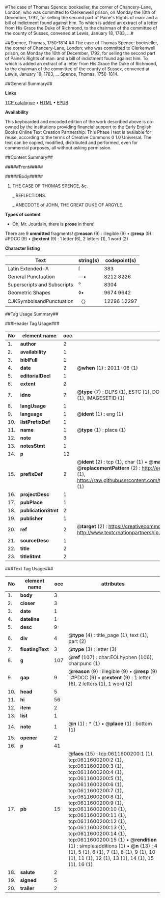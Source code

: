 #The case of Thomas Spence: bookseller, the corner of Chancery-Lane, London; who was committed to Clerkenwell prison, on Monday the 10th of December, 1792, for selling the second part of Paine's Rights of man: and a bill of indictment found against him. To which is added an extract of a letter from His Grace the Duke of Richmond, to the chairman of the committee of the county of Sussex, convened at Lewis, January 18, 1783, ...#

##Spence, Thomas, 1750-1814.##
The case of Thomas Spence: bookseller, the corner of Chancery-Lane, London; who was committed to Clerkenwell prison, on Monday the 10th of December, 1792, for selling the second part of Paine's Rights of man: and a bill of indictment found against him. To which is added an extract of a letter from His Grace the Duke of Richmond, to the chairman of the committee of the county of Sussex, convened at Lewis, January 18, 1783, ...
Spence, Thomas, 1750-1814.

##General Summary##

**Links**

[TCP catalogue](http://www.ota.ox.ac.uk/tcp/)  • 
[HTML](http://tei.it.ox.ac.uk/tcp/Texts-HTML/free/004/004843039.html)  • 
[EPUB](http://tei.it.ox.ac.uk/tcp/Texts-EPUB/free/004/004843039.epub)

**Availability**

This keyboarded and encoded edition of the
	       work described above is co-owned by the institutions
	       providing financial support to the Early English Books
	       Online Text Creation Partnership. This Phase I text is
	       available for reuse, according to the terms of Creative
	       Commons 0 1.0 Universal. The text can be copied,
	       modified, distributed and performed, even for
	       commercial purposes, all without asking permission.


##Content Summary##

#####Front#####

#####Body#####

1. THE CASE OF THOMAS SPENCE, &c.

    _ REFLECTIONS.

    _ ANECDOTE of JOHN, THE GREAT DUKE OF ARGYLE.

**Types of content**

  * Oh, Mr. Jourdain, there is **prose** in there!

There are 9 **ommitted** fragments! 
 @__reason__ (9) : illegible (9)  •  @__resp__ (9) : #PDCC (9)  •  @__extent__ (9) : 1 letter (6), 2 letters (1), 1 word (2)

**Character listing**


|Text|string(s)|codepoint(s)|
|---|---|---|
|Latin Extended-A|ſ|383|
|General Punctuation|—•|8212 8226|
|Superscripts             and Subscripts|⁰|8304|
|Geometric Shapes|◊▪|9674 9642|
|CJKSymbolsandPunctuation|〈〉|12296 12297|

##Tag Usage Summary##

###Header Tag Usage###

|No|element name|occ|attributes|
|---|---|---|---|
|1.|__author__|2||
|2.|__availability__|1||
|3.|__biblFull__|1||
|4.|__date__|2| @__when__ (1) : 2011-06 (1)|
|5.|__editorialDecl__|1||
|6.|__extent__|2||
|7.|__idno__|7| @__type__ (7) : DLPS (1), ESTC (1), DOCNO (1), TCP (1), GALEDOCNO (1), CONTENTSET (1), IMAGESETID (1)|
|8.|__langUsage__|1||
|9.|__language__|1| @__ident__ (1) : eng (1)|
|10.|__listPrefixDef__|1||
|11.|__name__|1| @__type__ (1) : place (1)|
|12.|__note__|3||
|13.|__notesStmt__|1||
|14.|__p__|12||
|15.|__prefixDef__|2| @__ident__ (2) : tcp (1), char (1)  •  @__matchPattern__ (2) : ([0-9\-]+):([0-9IVX]+) (1), (.+) (1)  •  @__replacementPattern__ (2) : http://eebo.chadwyck.com/downloadtiff?vid=$1&page=$2 (1), https://raw.githubusercontent.com/textcreationpartnership/Texts/master/tcpchars.xml#$1 (1)|
|16.|__projectDesc__|1||
|17.|__pubPlace__|1||
|18.|__publicationStmt__|2||
|19.|__publisher__|1||
|20.|__ref__|2| @__target__ (2) : https://creativecommons.org/publicdomain/zero/1.0/ (1), http://www.textcreationpartnership.org/docs/. (1)|
|21.|__sourceDesc__|1||
|22.|__title__|2||
|23.|__titleStmt__|2||


###Text Tag Usage###

|No|element name|occ|attributes|
|---|---|---|---|
|1.|__body__|3||
|2.|__closer__|3||
|3.|__date__|1||
|4.|__dateline__|1||
|5.|__desc__|9||
|6.|__div__|4| @__type__ (4) : title_page (1), text (1), part (2)|
|7.|__floatingText__|3| @__type__ (3) : letter (3)|
|8.|__g__|107| @__ref__ (107) : char:EOLhyphen (106), char:punc (1)|
|9.|__gap__|9| @__reason__ (9) : illegible (9)  •  @__resp__ (9) : #PDCC (9)  •  @__extent__ (9) : 1 letter (6), 2 letters (1), 1 word (2)|
|10.|__head__|5||
|11.|__hi__|56||
|12.|__item__|2||
|13.|__list__|1||
|14.|__note__|1| @__n__ (1) : * (1)  •  @__place__ (1) : bottom (1)|
|15.|__opener__|2||
|16.|__p__|41||
|17.|__pb__|15| @__facs__ (15) : tcp:0611600200:1 (1), tcp:0611600200:2 (1), tcp:0611600200:3 (1), tcp:0611600200:4 (1), tcp:0611600200:5 (1), tcp:0611600200:6 (1), tcp:0611600200:7 (1), tcp:0611600200:8 (1), tcp:0611600200:9 (1), tcp:0611600200:10 (1), tcp:0611600200:11 (1), tcp:0611600200:12 (1), tcp:0611600200:13 (1), tcp:0611600200:14 (1), tcp:0611600200:15 (1)  •  @__rendition__ (1) : simple:additions (1)  •  @__n__ (13) : 4 (1), 5 (1), 6 (1), 7 (1), 8 (1), 9 (1), 10 (1), 11 (1), 12 (1), 13 (1), 14 (1), 15 (1), 16 (1)|
|18.|__salute__|2||
|19.|__signed__|5||
|20.|__trailer__|2||
